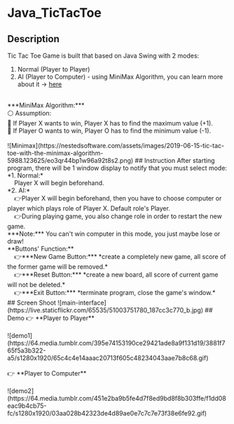 # Java_TicTacToe
## Description
Tic Tac Toe Game is built that based on Java Swing with 2 modes:
1. Normal (Player to Player)
2. AI (Player to Computer) - using MiniMax Algorithm, you can learn more about it -> [here](https://www.stdio.vn/giai-thuat-lap-trinh/giai-thuat-tim-kiem-minimax-s1EVnH)
<br>
***MiniMax Algorithm:***<br>
⚪️ Assumption:<br>
  🔸 If Player X wants to win, Player X has to find the maximum value (+1).<br>
  🔸 If Player O wants to win, Player O has to find the minimum value (-1).<br><br>
![Minimax](https://nestedsoftware.com/assets/images/2019-06-15-tic-tac-toe-with-the-minimax-algorithm-5988.123625/eo3qr44bp1w96a92t8s2.png)
## Instruction
After starting program, there will be 1 window display to notify that you must select mode:<br>
*1. Normal:*<br>
&nbsp;&nbsp;&nbsp;&nbsp;Player X will begin beforehand.<br>
*2. AI:*<br>
&nbsp;&nbsp;&nbsp;&nbsp;👉Player X will begin beforehand, then you have to choose computer or player which plays role of Player X. Default role's Player.<br>
&nbsp;&nbsp;&nbsp;&nbsp;👉During playing game, you also change role in order to restart the new game.<br>
***Note:*** You can't win computer in this mode, you just maybe lose or draw!<br>
**Buttons' Function:**<br>
&nbsp;&nbsp;&nbsp;&nbsp;👉***New Game Button:*** *create a completely new game, all score of the former game will be removed.*<br>
&nbsp;&nbsp;&nbsp;&nbsp;👉***Reset Button:*** *create a new board, all score of current game will not be deleted.*<br>
&nbsp;&nbsp;&nbsp;&nbsp;👉***Exit Button:*** *terminate program, close the game's window.*<br>
## Screen Shoot
![main-interface](https://live.staticflickr.com/65535/51003751780_187cc3c770_b.jpg)
## Demo 
👉 **Player to Player**
<br><br>
![demo1](https://64.media.tumblr.com/395e74153190ce29421ade8a9f131d19/3881f765f5a3b322-a5/s1280x1920/65c4c4e14aaac20713f605c48234043aae7b8c68.gif)
<br><br>
👉 **Player to Computer**
<br><br>
![demo2](https://64.media.tumblr.com/451e2ba9b5fe4d7f8ed9bd8f8b303ffe/f1dd08eac9b4cb75-fc/s1280x1920/03aa028b42323de4d89ae0e7c7c7e73f38e6fe92.gif)
